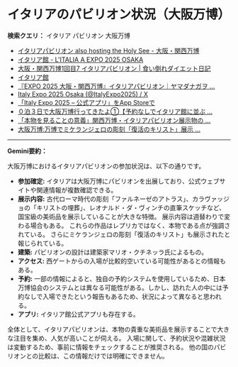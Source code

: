 # イタリアのパビリオン状況（大阪万博）

**検索クエリ：** イタリア パビリオン 大阪万博

- [イタリアパビリオン also hosting the Holy See - 大阪・関西万博](https://www.expo2025.or.jp/official-participant/italy/)
- [イタリア館 - L'ITALIA A EXPO 2025 OSAKA](https://www.italyexpo2025osaka.it/ja/itariaguan)
- [大阪・関西万博1回目7 イタリアパビリオン | 食い倒れダイエット日記](https://ameblo.jp/bomuu/entry-12893893180.html)
- [イタリア館](https://www.italyexpo2025osaka.it/ja)
- [『EXPO 2025 大阪・関西万博』イタリアパビリオン｜ヤマダナガヲ ...](https://note.com/yamada_tourist/n/n8e18f9e7de68)
- [Italy Expo 2025 Osaka (@ItalyExpo2025) / X](https://x.com/italyexpo2025?lang=ja)
- [「Italy Expo 2025 – 公式アプリ」をApp Storeで](https://apps.apple.com/jp/app/italy-expo-2025-%E5%85%AC%E5%BC%8F%E3%82%A2%E3%83%97%E3%83%AA/id6744029374)
- [０泊３日で大阪万博行ってきたよ①【予約なしでイタリア館に並ぶ ...](https://note.com/blackcat0106_/n/n263232d29fdd)
- [「本物を見ることの意義」関西万博・イタリアパビリオン展示物の ...](https://news.yahoo.co.jp/articles/1f095a575d9b62fd1c0049dfde65292399461d75)
- [大阪万博:万博でミケランジェロの彫刻「復活のキリスト」展示 ...](https://www.yomiuri.co.jp/expo2025/20250508-OYT1T50183/)


---

**Gemini要約：**

大阪万博におけるイタリアパビリオンの参加状況は、以下の通りです。

* **参加確定:** イタリアは大阪万博にパビリオンを出展しており、公式ウェブサイトや関連情報が複数確認できる。
* **展示内容:**  古代ローマ時代の彫刻「ファルネーゼのアトラス」、カラヴァッジョの「キリストの埋葬」、レオナルド・ダ・ヴィンチの直筆スケッチなど、国宝級の美術品を展示していることが大きな特徴。  展示内容は週替わりで変わる場合もある。  これらの作品はレプリカではなく、本物である点が強調されている。  さらにミケランジェロの彫刻「復活のキリスト」も展示されたと報じられている。
* **建築:** パビリオンの設計は建築家マリオ・クチネッラ氏によるもの。
* **アクセス:** 西ゲートからの入場が比較的空いている可能性があるとの情報もある。
* **予約:**  一部の情報によると、独自の予約システムを使用しているため、日本万博協会のシステムとは異なる可能性がある。しかし、訪れた人の中には予約なしで入場できたという報告もあるため、状況によって異なると思われる。
* **アプリ:** イタリア館公式アプリも存在する。


全体として、イタリアパビリオンは、本物の貴重な美術品を展示することで大きな注目を集め、人気が高いことが伺える。  入場に関して、予約状況や混雑状況は変動するため、事前に情報をチェックすることが推奨される。  他の国のパビリオンとの比較は、この情報だけでは明確にできません。

